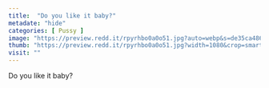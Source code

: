 ```yaml
---
title:  "Do you like it baby?"
metadate: "hide"
categories: [ Pussy ]
image: "https://preview.redd.it/rpyrhbo0a0o51.jpg?auto=webp&s=de35ca4862fa8871aef9fdb5f2b54c711604e66a"
thumb: "https://preview.redd.it/rpyrhbo0a0o51.jpg?width=1080&crop=smart&auto=webp&s=174bd529cd31a9aa7e56e8a8accb738d128ea0dc"
visit: ""
---
```

Do you like it baby?

